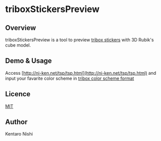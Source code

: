 # triboxStickersPreview

## Overview
triboxStickersPreview is a tool to preview [tribox stickers](http://store.tribox.com/user_data/sticker.php) with 3D Rubik's cube model.

## Demo & Usage
Access [http://ni-ken.net/tsp/tsp.html](http://ni-ken.net/tsp/tsp.html) and input your favarite color scheme in [tribox color scheme format](http://store.tribox.com/user_data/color-scheme.php)

## Licence

[MIT](https://github.com/nikken7101/triboxStickersPreview/blob/master/LICENSE)

## Author

Kentaro Nishi